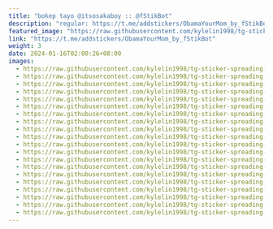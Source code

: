 ```yaml
---
title: "bokep tayo @itsosakaboy :: @fStikBot"
description: "regular: https://t.me/addstickers/ObamaYourMom_by_fStikBot"
featured_image: "https://raw.githubusercontent.com/kylelin1998/tg-sticker-spreading-worldwide-images/main/img/a3421710-d6a4-47c6-8c2a-ae064d0c7545.jpg"
link: "https://t.me/addstickers/ObamaYourMom_by_fStikBot"
weight: 3
date: 2024-01-16T02:00:26+08:00
images:
  - https://raw.githubusercontent.com/kylelin1998/tg-sticker-spreading-worldwide-images/main/img/a3421710-d6a4-47c6-8c2a-ae064d0c7545.jpg
  - https://raw.githubusercontent.com/kylelin1998/tg-sticker-spreading-worldwide-images/main/img/3c6d94e1-737d-455f-b549-bb4c743de7bf.jpg
  - https://raw.githubusercontent.com/kylelin1998/tg-sticker-spreading-worldwide-images/main/img/e42c3986-22c6-41b0-9145-a47ef5cdbeb3.jpg
  - https://raw.githubusercontent.com/kylelin1998/tg-sticker-spreading-worldwide-images/main/img/868d7a38-09c5-45a8-bf44-187a52a6aaf6.jpg
  - https://raw.githubusercontent.com/kylelin1998/tg-sticker-spreading-worldwide-images/main/img/56ad89be-4b51-4797-8c07-18b900349709.jpg
  - https://raw.githubusercontent.com/kylelin1998/tg-sticker-spreading-worldwide-images/main/img/0f416eee-3e87-4b3c-a13a-1aa10dcfeb01.jpg
  - https://raw.githubusercontent.com/kylelin1998/tg-sticker-spreading-worldwide-images/main/img/b7ad74f0-8a53-42c8-a495-bf6c8814f602.jpg
  - https://raw.githubusercontent.com/kylelin1998/tg-sticker-spreading-worldwide-images/main/img/88c43a9d-fbc7-4373-8c13-a94ef513b079.jpg
  - https://raw.githubusercontent.com/kylelin1998/tg-sticker-spreading-worldwide-images/main/img/0afc0011-2517-4e6e-8358-43e160445f4a.jpg
  - https://raw.githubusercontent.com/kylelin1998/tg-sticker-spreading-worldwide-images/main/img/d4572623-d8e5-4165-b8c5-68767865896a.jpg
  - https://raw.githubusercontent.com/kylelin1998/tg-sticker-spreading-worldwide-images/main/img/cc1f6256-26dc-458e-b931-0a75b68c4b87.jpg
  - https://raw.githubusercontent.com/kylelin1998/tg-sticker-spreading-worldwide-images/main/img/eab033a1-543e-4fe8-bf23-a0ad63fca9be.jpg
  - https://raw.githubusercontent.com/kylelin1998/tg-sticker-spreading-worldwide-images/main/img/d3036a4e-33a4-47d7-af45-e53c5515338f.jpg
  - https://raw.githubusercontent.com/kylelin1998/tg-sticker-spreading-worldwide-images/main/img/920285db-3130-4293-9663-8ba1b7577fae.jpg
  - https://raw.githubusercontent.com/kylelin1998/tg-sticker-spreading-worldwide-images/main/img/4ec60490-2b91-45a9-a583-6658db80191c.jpg
  - https://raw.githubusercontent.com/kylelin1998/tg-sticker-spreading-worldwide-images/main/img/5277ad0b-6982-43fa-b3ec-9d7aec7cccd8.jpg
  - https://raw.githubusercontent.com/kylelin1998/tg-sticker-spreading-worldwide-images/main/img/4e99e294-4a11-40a6-91ff-fe9395d10c9d.jpg
  - https://raw.githubusercontent.com/kylelin1998/tg-sticker-spreading-worldwide-images/main/img/6e0b4841-08ce-4246-9113-66d40e7d5a5a.jpg
  - https://raw.githubusercontent.com/kylelin1998/tg-sticker-spreading-worldwide-images/main/img/f0377c7f-63e5-413a-9c05-03acb6d7bf13.jpg
  - https://raw.githubusercontent.com/kylelin1998/tg-sticker-spreading-worldwide-images/main/img/78f17c86-46a9-4add-bba9-ddc54a1cb81c.jpg
---
```

